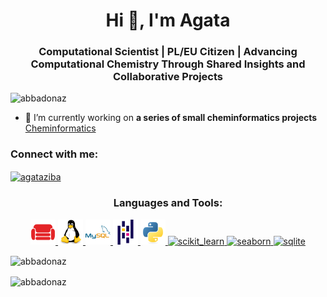 <h1 align="center">Hi 👋, I'm Agata</h1>
<h3 align="center">Computational Scientist | PL/EU Citizen | Advancing Computational Chemistry Through Shared Insights and Collaborative Projects</h3>

<p align="left"> <img src="https://komarev.com/ghpvc/?username=abbadonaz&label=Profile%20views&color=0e75b6&style=flat" alt="abbadonaz" /> </p>

- 🔭 I’m currently working on **a series of small cheminformatics projects** [Cheminformatics](https://github.com/abbadonaz/Cheminformatics/tree/main)

<h3 align="left">Connect with me:</h3>
<p align="left">
<a href="https://kaggle.com/agataziba" target="blank"><img align="center" src="https://raw.githubusercontent.com/rahuldkjain/github-profile-readme-generator/master/src/images/icons/Social/kaggle.svg" alt="agataziba" height="30" width="40" /></a>
</p>

<h3 align="center">Languages and Tools:</h3>
<p align="center"> <a href="https://couchdb.apache.org/" target="_blank" rel="noreferrer"> <img src="https://raw.githubusercontent.com/devicons/devicon/0d6c64dbbf311879f7d563bfc3ccf559f9ed111c/icons/couchdb/couchdb-original.svg" alt="couchdb" width="40" height="40"/> </a> <a href="https://www.linux.org/" target="_blank" rel="noreferrer"> <img src="https://raw.githubusercontent.com/devicons/devicon/master/icons/linux/linux-original.svg" alt="linux" width="40" height="40"/> </a> <a href="https://www.mysql.com/" target="_blank" rel="noreferrer"> <img src="https://raw.githubusercontent.com/devicons/devicon/master/icons/mysql/mysql-original-wordmark.svg" alt="mysql" width="40" height="40"/> </a> <a href="https://pandas.pydata.org/" target="_blank" rel="noreferrer"> <img src="https://raw.githubusercontent.com/devicons/devicon/2ae2a900d2f041da66e950e4d48052658d850630/icons/pandas/pandas-original.svg" alt="pandas" width="40" height="40"/> </a> <a href="https://www.python.org" target="_blank" rel="noreferrer"> <img src="https://raw.githubusercontent.com/devicons/devicon/master/icons/python/python-original.svg" alt="python" width="40" height="40"/> </a> <a href="https://scikit-learn.org/" target="_blank" rel="noreferrer"> <img src="https://upload.wikimedia.org/wikipedia/commons/0/05/Scikit_learn_logo_small.svg" alt="scikit_learn" width="40" height="40"/> </a> <a href="https://seaborn.pydata.org/" target="_blank" rel="noreferrer"> <img src="https://seaborn.pydata.org/_images/logo-mark-lightbg.svg" alt="seaborn" width="40" height="40"/> </a> <a href="https://www.sqlite.org/" target="_blank" rel="noreferrer"> <img src="https://www.vectorlogo.zone/logos/sqlite/sqlite-icon.svg" alt="sqlite" width="40" height="40"/> </a> </p>

<p><img align="center" src="https://github-readme-stats.vercel.app/api/top-langs?username=abbadonaz&show_icons=true&locale=en&layout=compact" alt="abbadonaz" /></p>

<p><img align="center" src="https://github-readme-streak-stats.herokuapp.com/?user=abbadonaz&" alt="abbadonaz" /></p>
